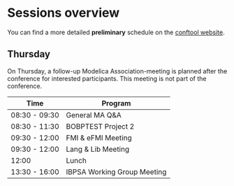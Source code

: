 # Sessions overview

You can find a more detailed **preliminary** schedule on the [conftool website](https://www.conftool.com/modelica2023/sessions.php).
## Thursday

On Thursday, a follow-up Modelica Association-meeting is planned after the conference for interested participants. This meeting is not part of the conference.

|Time|Program|
|---|---|
|08:30 - 09:30| General MA Q&A|
|08:30 - 11:30| BOBPTEST Project 2 |
|09:30 - 12:00| FMI & eFMI Meeting |
|09:30 - 12:00| Lang & Lib Meeting |
|12:00| Lunch |
|13:30 - 16:00| IBPSA Working Group Meeting |
